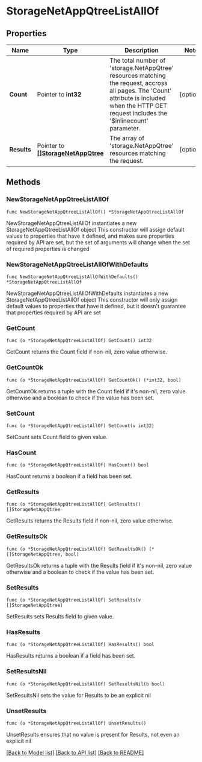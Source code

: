 # StorageNetAppQtreeListAllOf

## Properties

Name | Type | Description | Notes
------------ | ------------- | ------------- | -------------
**Count** | Pointer to **int32** | The total number of &#39;storage.NetAppQtree&#39; resources matching the request, accross all pages. The &#39;Count&#39; attribute is included when the HTTP GET request includes the &#39;$inlinecount&#39; parameter. | [optional] 
**Results** | Pointer to [**[]StorageNetAppQtree**](StorageNetAppQtree.md) | The array of &#39;storage.NetAppQtree&#39; resources matching the request. | [optional] 

## Methods

### NewStorageNetAppQtreeListAllOf

`func NewStorageNetAppQtreeListAllOf() *StorageNetAppQtreeListAllOf`

NewStorageNetAppQtreeListAllOf instantiates a new StorageNetAppQtreeListAllOf object
This constructor will assign default values to properties that have it defined,
and makes sure properties required by API are set, but the set of arguments
will change when the set of required properties is changed

### NewStorageNetAppQtreeListAllOfWithDefaults

`func NewStorageNetAppQtreeListAllOfWithDefaults() *StorageNetAppQtreeListAllOf`

NewStorageNetAppQtreeListAllOfWithDefaults instantiates a new StorageNetAppQtreeListAllOf object
This constructor will only assign default values to properties that have it defined,
but it doesn't guarantee that properties required by API are set

### GetCount

`func (o *StorageNetAppQtreeListAllOf) GetCount() int32`

GetCount returns the Count field if non-nil, zero value otherwise.

### GetCountOk

`func (o *StorageNetAppQtreeListAllOf) GetCountOk() (*int32, bool)`

GetCountOk returns a tuple with the Count field if it's non-nil, zero value otherwise
and a boolean to check if the value has been set.

### SetCount

`func (o *StorageNetAppQtreeListAllOf) SetCount(v int32)`

SetCount sets Count field to given value.

### HasCount

`func (o *StorageNetAppQtreeListAllOf) HasCount() bool`

HasCount returns a boolean if a field has been set.

### GetResults

`func (o *StorageNetAppQtreeListAllOf) GetResults() []StorageNetAppQtree`

GetResults returns the Results field if non-nil, zero value otherwise.

### GetResultsOk

`func (o *StorageNetAppQtreeListAllOf) GetResultsOk() (*[]StorageNetAppQtree, bool)`

GetResultsOk returns a tuple with the Results field if it's non-nil, zero value otherwise
and a boolean to check if the value has been set.

### SetResults

`func (o *StorageNetAppQtreeListAllOf) SetResults(v []StorageNetAppQtree)`

SetResults sets Results field to given value.

### HasResults

`func (o *StorageNetAppQtreeListAllOf) HasResults() bool`

HasResults returns a boolean if a field has been set.

### SetResultsNil

`func (o *StorageNetAppQtreeListAllOf) SetResultsNil(b bool)`

 SetResultsNil sets the value for Results to be an explicit nil

### UnsetResults
`func (o *StorageNetAppQtreeListAllOf) UnsetResults()`

UnsetResults ensures that no value is present for Results, not even an explicit nil

[[Back to Model list]](../README.md#documentation-for-models) [[Back to API list]](../README.md#documentation-for-api-endpoints) [[Back to README]](../README.md)


